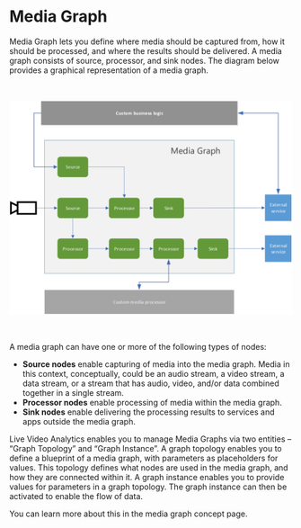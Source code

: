 # Media Graph

Media Graph lets you define where media should be captured from, how it should be processed, and where the results should be delivered. A media graph consists of source, processor, and sink nodes. The diagram below provides a graphical representation of a media graph. 

<br>
<p align="center">
  <img src="./images/media-graph.png" title="Media Graph"/>
</p>
<br>

A media graph can have one or more of the following types of nodes:

* **Source nodes** enable capturing of media into the media graph. Media in this context, conceptually, could be an audio stream, a video stream, a data stream, or a stream that has audio, video, and/or data combined together in a single stream.
* **Processor nodes** enable processing of media within the media graph.
* **Sink nodes** enable delivering the processing results to services and apps outside the media graph.

Live Video Analytics enables you to manage Media Graphs via two entities – “Graph Topology” and “Graph Instance”. A graph topology enables you to define a blueprint of a media graph, with parameters as placeholders for values. This topology defines what nodes are used in the media graph, and how they are connected within it. A graph instance enables you to provide values for parameters in a graph topology. The graph instance can then be activated to enable the flow of data.

You can learn more about this in the media graph concept page.
